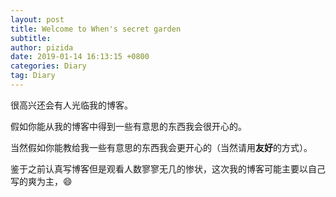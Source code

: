 ```yaml
---
layout: post
title: Welcome to When's secret garden
subtitle: 
author: pizida
date: 2019-01-14 16:13:15 +0800
categories: Diary
tag: Diary
---
```


很高兴还会有人光临我的博客。

假如你能从我的博客中得到一些有意思的东西我会很开心的。

当然假如你能教给我一些有意思的东西我会更开心的（当然请用**友好**的方式）。

鉴于之前认真写博客但是观看人数寥寥无几的惨状，这次我的博客可能主要以自己写的爽为主，:smile: